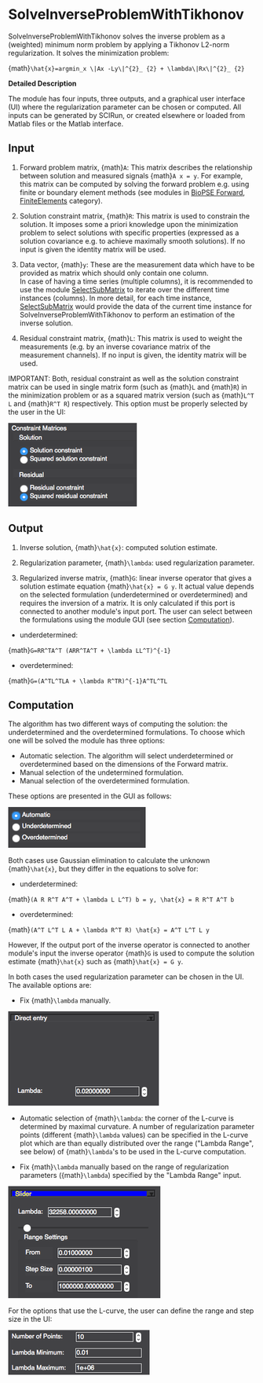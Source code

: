 # SolveInverseProblemWithTikhonov

<script type="text/javascript" async
  src="https://cdn.mathjax.org/mathjax/latest/MathJax.js?config=TeX-AMS_CHTML">
</script>

SolveInverseProblemWithTikhonov solves the inverse problem as a (weighted) minimum norm problem by applying a Tikhonov L2-norm regularization.
It solves the minimization problem:

{math}`\hat{x}=argmin_x \|Ax -Ly\|^{2}_ {2} + \lambda\|Rx\|^{2}_ {2}`

**Detailed Description**

The module has four inputs, three outputs, and a graphical user interface (UI) where the regularization parameter can be chosen or computed.
All inputs can be generated by SCIRun, or created elsewhere or loaded from Matlab files or the Matlab interface.

## Input

1. Forward problem matrix, {math}`A`: This matrix describes the relationship between solution and measured signals {math}`A x = y`.
For example, this matrix can be computed by solving the forward problem e.g. using finite or boundary element methods (see modules in  [BioPSE Forward](http://scirundocwiki.sci.utah.edu/SCIRunDocs/index.php/CIBC:Documentation:SCIRun:Reference:BioPSE "TODO Change once it's off the wiki"), [FiniteElements](../FiniteElements/index) category).

2. Solution constraint matrix, {math}`R`: This matrix is used to constrain the solution. It imposes some a priori knowledge upon the minimization problem to select solutions
with specific properties (expressed as a solution covariance e.g. to achieve maximally smooth solutions). If no input is given the identity matrix will be used.

3. Data vector, {math}`y`: These are the measurement data which have to be provided as matrix which should only contain one column.  
In case of having a time series (multiple columns), it is recommended to use the module [SelectSubMatrix](../Math/SelectSubMatrix.md) to iterate over the different time instances (columns). In more detail, for each time instance, [SelectSubMatrix](../Math/SelectSubMatrix.md) would provide the data of the current time instance for SolveInverseProblemWithTikhonov to perform an estimation of the inverse solution.

4. Residual constraint matrix, {math}`L`: This matrix is used to weight the measurements (e.g. by an inverse covariance matrix of the measurement channels).
If no input is given, the identity matrix will be used.

IMPORTANT: Both, residual constraint as well as the solution constraint matrix can be used in single matrix form (such as {math}`L` and {math}`R`) in the minimization problem or as a squared matrix version (such as {math}`L^T L` and {math}`R^T R`) respectively. This option must be properly selected by the user in the UI:

![alt text](../module_images/Tikhonov_gui_lcurve_reg_subcases.png)

## Output

1. Inverse solution, {math}`\hat{x}`: computed solution estimate.

2. Regularization parameter, {math}`\lambda`: used regularization parameter.

3. Regularized inverse matrix, {math}`G`: linear inverse operator that gives a solution estimate equation {math}`\hat{x} = G y`. It actual value depends on the selected formulation (underdetermined or overdetermined) and requires the inversion of a matrix. It is only calculated if this port is connected to another module's input port.
The user can select between the formulations using the module GUI (see section [Computation](#computation)).

* underdetermined:

{math}`G=RR^TA^T (ARR^TA^T + \lambda LL^T)^{-1}`

* overdetermined:

{math}`G=(A^TL^TLA + \lambda R^TR)^{-1}A^TL^TL`

## Computation

The algorithm has two different ways of computing the solution: the underdetermined and the overdetermined formulations.
To choose which one will be solved the module has three options:

* Automatic selection. The algorithm will select underdetermined or overdetermined based on the dimensions of the Forward matrix.
* Manual selection of the undetermined formulation.
* Manual selection of the overdetermined formulation.

These options are presented in the GUI as follows:

![alt text](../module_images/Tikhonov_gui_lcurve_reg_cases.png)

Both cases use Gaussian elimination to calculate the unknown {math}`\hat{x}`, but they differ in the equations to solve for:

* underdetermined:

{math}`(A R R^T A^T + \lambda L L^T) b = y, \hat{x} = R R^T A^T b`

* overdetermined:

{math}`(A^T L^T L A + \lambda R^T R) \hat{x} = A^T L^T L y`

However, If the output port of the inverse operator is connected to another module's input the inverse operator {math}`G` is used to compute the
solution estimate {math}`\hat{x}` such as {math}`\hat{x} = G y`.

In both cases the used regularization parameter can be chosen in the UI.
The available options are:

* Fix {math}`\lambda` manually.

![alt text](../module_images/Tikhonov_gui_enter_val.png)

* Automatic selection of {math}`\lambda`: the corner of the L-curve is determined by maximal curvature. A number of regularization parameter points (different {math}`\lambda` values) can be specified in the L-curve plot which are than equally distributed over the range ("Lambda Range", see below) of {math}`\lambda`'s to be used in the L-curve computation.

* Fix {math}`\lambda` manually based on the range of regularization parameters ({math}`\lambda`) specified by the "Lambda Range" input.

![alt text](../module_images/Tikhonov_gui_slider.png)

For the options that use the L-curve, the user can define the range and step size in the UI:

![alt text](../module_images/Tikhonov_gui_lcurve_range.png)
